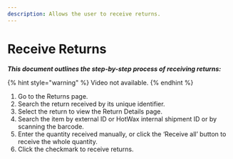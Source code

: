 ```yaml
---
description: Allows the user to receive returns.
---
```


# Receive Returns

_**This document outlines the step-by-step process of receiving returns:**_

{% hint style="warning" %}
Video not available.&#x20;
{% endhint %}

1. Go to the Returns page.
2. Search the return received by its unique identifier.
3. Select the return to view the Return Details page.
4. Search the item by external ID or HotWax internal shipment ID or  by scanning  the barcode.
5. Enter the quantity received manually, or click the ‘Receive all’ button to receive the whole quantity.
6. Click the checkmark to receive returns.
